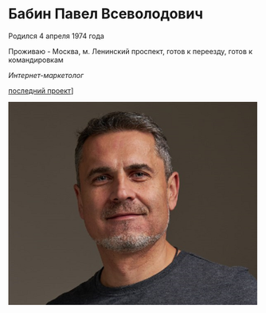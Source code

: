 # Бабин Павел Всеволодович

Pодился 4 апреля 1974 года

Проживаю - Москва, м. Ленинский проспект, готов к переезду, готов к командировкам

_Интернет-маркетолог_

[последний проект](https://new.chaykin.ru/)]


![alt text](720385875.png)